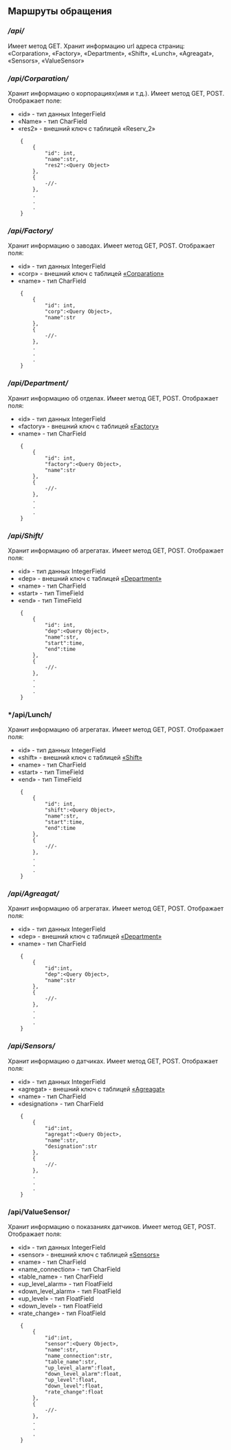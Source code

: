 ## Маршруты обращения
### */api/*
Имеет метод GET.
Хранит информацию url адреса страниц: 
 «Corparation», «Factory», «Department», «Shift», «Lunch», «Agreagat», «Sensors», «ValueSensor»

### <a name="corp"> */api/Corparation/* </a>
Хранит информацию о корпорациях(имя и т.д.). 
Имеет метод GET, POST.
Отображает поле:
* «id» - тип данных IntegerField
* «Name» - тип CharField
* «res2» - внешний ключ с таблицей «Reserv_2»
```
    {
        {
            "id": int,
            "name":str,
            "res2":<Query Object>
        },
        {
            -//-
        }, 
        .
        .
        .
    }
```

### <a name="fact"> */api/Factory/* </a>
Хранит информацию о заводах. 
Имеет метод GET, POST.
Отображает поля:
* «id» - тип данных IntegerField
* «corp» - внешний ключ с таблицей [«Corparation»](#corp)
* «name» - тип CharField
```
    {
        {
            "id": int,
            "corp":<Query Object>,
            "name":str
        },
        {
            -//-
        },
        .
        .
        .
    }
```

### <a name="depa"> */api/Department/* </a>
Хранит информацию об отделах.
Имеет метод GET, POST.
Отображает поля:
* «id» - тип данных IntegerField
* «factory» - внешний ключ с таблицей [«Factory»](#fact)
* «name» - тип CharField
```
    {
        {
            "id": int,
            "factory":<Query Object>,
            "name":str
        },
        {
            -//-
        },
        .
        .
        .
    }
```

### <a name="shif"> */api/Shift/* </a>
Хранит информацию об агрегатах.
Имеет метод GET, POST.
Отображает поля:
* «id» - тип данных IntegerField
* «dep» - внешний ключ с таблицей [«Department»](#depa)
* «name» - тип CharField
* «start» - тип TimeField
* «end» - тип TimeField
```
    {
        {
            "id": int,
            "dep":<Query Object>,
            "name":str,
            "start":time,
            "end":time
        },
        {
            -//-
        },
        .
        .
        .
    }
```

### <a name="lunc"> */api/Lunch/
Хранит информацию об агрегатах.
Имеет метод GET, POST.
Отображает поля:
* «id» - тип данных IntegerField
* «shift» - внешний ключ с таблицей [«Shift»](#shif)
* «name» - тип CharField
* «start» - тип TimeField
* «end» - тип TimeField
```
    {
        {
            "id": int,
            "shift":<Query Object>,
            "name":str,
            "start":time,
            "end":time
        },
        {
            -//-
        },
        .
        .
        .
    }
```

### <a name="agre"> */api/Agreagat/* </a>
Хранит информацию об агрегатах.
Имеет метод GET, POST.
Отображает поля:
* «id» - тип данных IntegerField
* «dep» - внешний ключ с таблицей [«Department»](#depa)
* «name» - тип CharField
```
    {
        {
            "id":int,
            "dep":<Query Object>,
            "name":str
        },
        {
            -//-
        },
        .
        .
        .
    }
```

### <a name="sens"> */api/Sensors/* </a>
Хранит информацию о датчиках.
Имеет метод GET, POST.
Отображает поля:
* «id» - тип данных IntegerField
* «agregat» - внешний ключ с таблицей [«Agreagat»](#agre)
* «name» - тип CharField
* «designation» - тип CharField
```
    {
        {
            "id":int,
            "agregat":<Query Object>,
            "name":str,
            "designation":str
        },
        {
            -//-
        },
        .
        .
        .
    }
```

### /api/ValueSensor/
Хранит информацию о показаниях датчиков. 
Имеет метод GET, POST.
Отображает поля:
* «id» - тип данных IntegerField
* «sensor» - внешний ключ с таблицей [«Sensors»](#sens)
* «name» - тип CharField
* «name_connection» - тип CharField
* «table_name» - тип CharField
* «up_level_alarm» - тип FloatField
* «down_level_alarm» - тип FloatField
* «up_level» - тип FloatField
* «down_level» - тип FloatField
* «rate_change» - тип FloatField
```
    {
        {
            "id":int,
            "sensor":<Query Object>,
            "name":str,
            "name_connection":str,
            "table_name":str,
            "up_level_alarm":float,
            "down_level_alarm":float,
            "up_level":float,
            "down_level":float,
            "rate_change":float
        },
        {
            -//-
        },
        .
        .
        .
    }
```